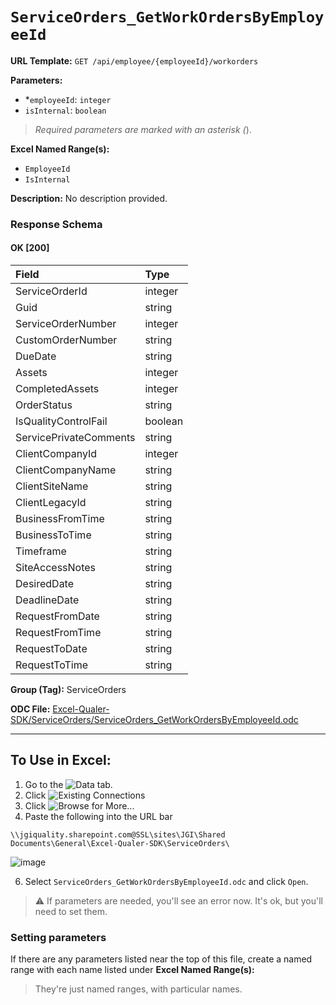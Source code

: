 # `ServiceOrders_GetWorkOrdersByEmployeeId`

**URL Template:**
`GET /api/employee/{employeeId}/workorders`

**Parameters:**
- *`employeeId`: `integer`
- `isInternal`: `boolean`


> *Required parameters are marked with an asterisk (*).

**Excel Named Range(s):**
- `EmployeeId`
- `IsInternal`


**Description:**
No description provided.

### Response Schema

#### OK [200]

| Field                  | Type    |
|:-----------------------|:--------|
| ServiceOrderId         | integer |
| Guid                   | string  |
| ServiceOrderNumber     | integer |
| CustomOrderNumber      | string  |
| DueDate                | string  |
| Assets                 | integer |
| CompletedAssets        | integer |
| OrderStatus            | string  |
| IsQualityControlFail   | boolean |
| ServicePrivateComments | string  |
| ClientCompanyId        | integer |
| ClientCompanyName      | string  |
| ClientSiteName         | string  |
| ClientLegacyId         | string  |
| BusinessFromTime       | string  |
| BusinessToTime         | string  |
| Timeframe              | string  |
| SiteAccessNotes        | string  |
| DesiredDate            | string  |
| DeadlineDate           | string  |
| RequestFromDate        | string  |
| RequestFromTime        | string  |
| RequestToDate          | string  |
| RequestToTime          | string  |

**Group (Tag):**
ServiceOrders

**ODC File:**
[Excel-Qualer-SDK/ServiceOrders/ServiceOrders_GetWorkOrdersByEmployeeId.odc](https://github.com/Johnson-Gage-Inspection-Inc/qualer-sdk-odc/blob/main/Excel-Qualer-SDK/ServiceOrders/ServiceOrders_GetWorkOrdersByEmployeeId.odc)

---

To Use in Excel:
---

1. Go to the ![`Data`](https://github.com/user-attachments/assets/da437a70-57b3-4c5b-bb01-4910ece19ed1)
 tab.
3. Click ![Existing Connections](https://github.com/user-attachments/assets/a2f1ed67-b2e0-4c23-ac90-68c870e60289)
4. Click ![`Browse for More...`](https://github.com/user-attachments/assets/8e698494-6865-41e7-b6fa-043aea81809a)
5. Paste the following into the URL bar
```
\\jgiquality.sharepoint.com@SSL\sites\JGI\Shared Documents\General\Excel-Qualer-SDK\ServiceOrders\
```

![image](https://github.com/user-attachments/assets/1e1a8d87-0377-446d-aaf5-d78562991db3)

6. Select `ServiceOrders_GetWorkOrdersByEmployeeId.odc` and click `Open`.

> ⚠️ If parameters are needed, you'll see an error now. It's ok, but you'll need to set them.

### Setting parameters
If there are any parameters listed near the top of this file, create a named range with each name listed under **Excel Named Range(s):**
> They're just named ranges, with particular names.
